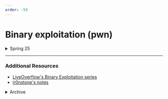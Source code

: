 ```yaml
---
order: -50
---
```


# Binary exploitation (pwn)

<details>
<summary>Spring 25</summary>

#### Presentations  
[!button icon="download" text="Spring 25 Pwn Presentation"](/files/spring25pwn1.pptx)

#### Class practice
[!button icon="download" text="Challenges"](/files/spring25pwn1.zip)


</details>

---

### Additional Resources
- [LiveOverflow's Binary Exploitation series](https://www.youtube.com/playlist?list=PLhixgUqwRTjxglIswKp9mpkfPNfHkzyeN)
- [ir0nstone's notes](https://ir0nstone.gitbook.io/notes/binexp)

<details>
<summary>Archive</summary>

<details>
<summary>Winter 25</summary>

#### Presentations  
[!button icon="download" text="Pwn Presentation"](/files/Pwn.pptx)  
[!button icon="download" text="Pwn Presentation 2 - FSB"](/files/FmtStr.pptx)

#### Practice  
[!button icon="download" text="FSB practice challenges"](/files/fmtstr_challenges.zip)

</details>
